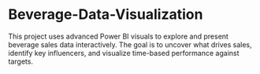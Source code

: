 # Beverage-Data-Visualization
This project uses advanced Power BI visuals to explore and present beverage sales data interactively. The goal is to uncover what drives sales, identify key influencers, and visualize time-based performance against targets.
